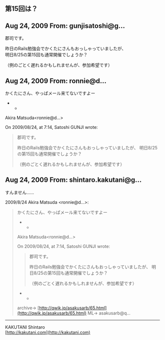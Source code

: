## 第15回は？

## Aug 24, 2009 From: gunjisatoshi@g...

郡司です。

昨日のRails勉強会でかくたにさんもおっしゃっていましたが、  
明日8/25の第15回も通常開催でしょうか？

（例のごとく遅れるかもしれませんが、参加希望です）

## Aug 24, 2009 From: ronnie@d...

かくたにさん、やっぱメール来てないですよー

- -

Akira Matsuda\<ronnie@d...\>

On 2009/08/24, at 7:14, Satoshi GUNJI wrote:

> 郡司です。
> 
> 昨日のRails勉強会でかくたにさんもおっしゃっていましたが、 明日8/25の第15回も通常開催でしょうか？
> 
> （例のごとく遅れるかもしれませんが、参加希望です）
## Aug 24, 2009 From: shintaro.kakutani@g...

すんません……

2009/8/24 Akira Matsuda \<ronnie@d...\>:

> かくたにさん、やっぱメール来てないですよー
> 
> - -
> 
> Akira Matsuda\<ronnie@d...\>
> 
> On 2009/08/24, at 7:14, Satoshi GUNJI wrote:
> 
> > 郡司です。
> > 
> > 昨日のRails勉強会でかくたにさんもおっしゃっていましたが、 明日8/25の第15回も通常開催でしょうか？
> > 
> > （例のごとく遅れるかもしれませんが、参加希望です）
> - -
> 
> archive-\> [http://qwik.jp/asakusarb/65.html](http://qwik.jp/asakusarb/65.html) ML-\> asakusarb@q...
* * *

KAKUTANI Shintaro  
[http://kakutani.com](http://kakutani.com)

